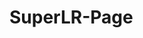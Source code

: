 # SuperLR-Page



<!---
pdf2htmlEX.exe --process-outline 1 --embed cfijo --split-pages 1 --dest-dir pages C:\Workspace\SuperLR\latex\SuperLR.pdf

pdf2htmlEX.exe --fallback 1 --process-outline 1 --embed cfijo --split-pages 1 --dest-dir pages C:\Workspace\SuperLR\latex\SuperLR.pdf

pdf2htmlEX.exe  --fallback 1 C:\Workspace\SuperLR\latex\SuperLR.pdf
-->

